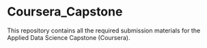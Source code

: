 # Coursera_Capstone
This repository contains all the required submission materials for the Applied Data Science Capstone (Coursera).

